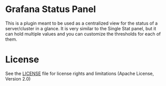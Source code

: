 # Grafana Status Panel

This is a plugin meant to be used as a centralized view for the status of a server/cluster in a glance.
It is very similar to the Single Stat panel, but it can hold multiple values and you can customize the thresholds for each of them.

# License

See the [LICENSE](LICENSE.txt) file for license rights and limitations (Apache License, Version 2.0)
